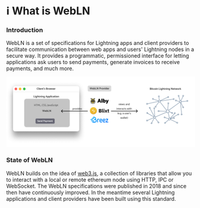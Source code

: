 # ℹ What is WebLN

### Introduction

WebLN is a set of specifications for Lightning apps and client providers to facilitate communication between web apps and users' Lightning nodes in a secure way. It provides a programmatic, permissioned interface for letting applications ask users to send payments, generate invoices to receive payments, and much more.

![WebLN  Provider functionality](<../.gitbook/assets/Frame 1(2).png>)

### State of WebLN

WebLN builds on the idea of [web3.js](https://www.npmjs.com/package/web3), a collection of libraries that allow you to interact with a local or remote ethereum node using HTTP, IPC or WebSocket. The WebLN specifications were published in 2018 and since then have continuously improved. In the meantime several Lightning applications and client providers have been built using this standard.
